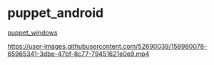 # puppet_android

[puppet_windows](https://github.com/praj9719/puppet_windows)

https://user-images.githubusercontent.com/52690039/158980078-65965341-3dbe-47bf-8c77-79451621e0e9.mp4

